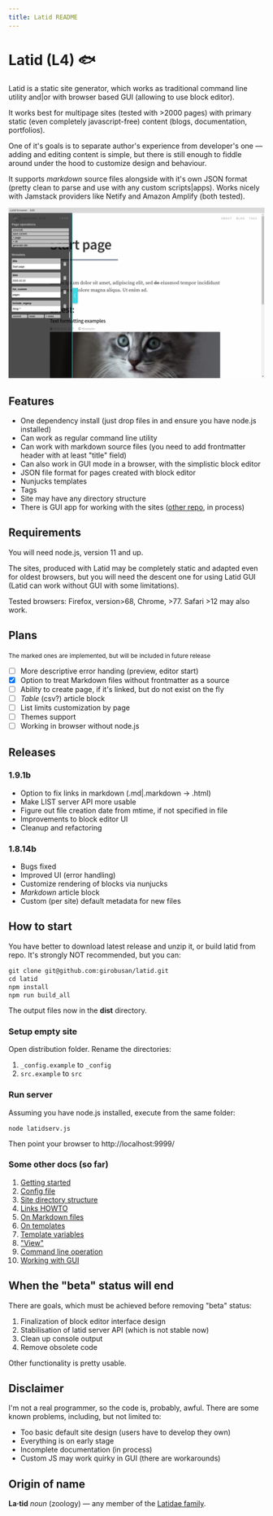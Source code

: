 ```yaml
---
title: Latid README
---
```

# Latid (L4) &#128031;

Latid is a static site generator, which works as traditional command line utility and|or with browser based GUI (allowing to use block editor). 

It works best for multipage sites (tested with >2000 pages) with primary static 
(even completely 
javascript-free) content (blogs, documentation, portfolios).

One of it's goals is to separate author's experience from developer's one — adding and editing content 
is simple, but there is still enough to fiddle around under the hood to
customize design and behaviour.

It supports _markdown_ source files alongside with it's own JSON format (pretty clean to parse and use with any custom scripts|apps). Works nicely with Jamstack providers like Netify and Amazon Amplify (both tested).

![screenshot](docs/pix/main_gui.png) 

## Features

- One dependency install (just drop files in and ensure you have node.js installed)
- Can work as regular command line utility
- Can work with markdown source files (you need to add frontmatter header with at least "title" field)
- Can also work in GUI mode in a browser, with the simplistic block editor
- JSON file format for pages created with block editor
- Nunjucks templates
- Tags 
- Site may have any directory structure 
- There is GUI app for working with the sites ([other repo](https://github.com/girobusan/latid-browser), in process)

## Requirements

You will need node.js, version 11 and up.

The sites, produced with Latid may be completely static and adapted even 
for oldest browsers, but you will need the descent one for using Latid GUI (Latid can 
  work without GUI with some limitations). 

Tested browsers: Firefox, version>68, Chrome, >77. Safari >12 may also work. 



## Plans 
<small>The marked ones are implemented, but will be included in future release</small>
- [ ] More descriptive error handing (preview, editor start)
- [X] Option to treat Markdown files without frontmatter as a source 
- [ ] Ability to create page, if it's linked, but do not exist on the fly
- [ ] _Table_ (csv?) article block
- [ ] List limits customization by page
- [ ] Themes support
- [ ] Working in browser without node.js

## Releases

### 1.9.1b

- Option to fix links in markdown (.md|.markdown -> .html)
- Make LIST server API more usable
- Figure out file creation date from mtime, if not specified in file
- Improvements to block editor UI
- Cleanup and refactoring

### 1.8.14b
- Bugs fixed
- Improved UI (error handling)
- Customize rendering of blocks via nunjucks
- _Markdown_ article block
- Custom (per site) default metadata for new files


## How to start 

You have better to download latest release and unzip it, or build latid from repo.
It's strongly NOT recommended, but you can:

    git clone git@github.com:girobusan/latid.git
    cd latid 
    npm install
    npm run build_all

The output files now in the **dist** directory.


### Setup empty site

Open distribution folder. Rename the directories:

1. `_config.example` to `_config`
2. `src.example` to `src`

### Run server

Assuming you have node.js installed, execute from the same folder:

    node latidserv.js

Then point your browser to http://localhost:9999/ 

### Some other docs (so far)

1. [Getting started](docs/en/gettingstarted.md)
2. [Config file](docs/en/settings_json.md)
2. [Site directory structure](docs/en/site_directory_structure.md)
2. [Links HOWTO](docs/en/links.md)
2. [On Markdown files](docs/en/markdown_src.md)
2. [On templates](docs/en/templates.md)
2. [Template variables](docs/en/template_vars.md)
2. ["View"](docs/en/view.md)
2. [Command line operation](docs/en/cli.md)
2. [Working with GUI](docs/en/gui.md)

## When the "beta" status will end

There are goals, which must be achieved before removing "beta" status:

1. Finalization of block editor interface design
2. Stabilisation of latid server API (which is not stable now)
3. Clean up console output
4. Remove obsolete code

Other functionality is pretty usable. 

## Disclaimer

I'm not a real programmer, so the code is, probably, awful. There are some known problems, including, but not limited to:

- Too basic default site design (users have to develop they own)
- Everything is on early stage
- Incomplete documentation (in process)
- Custom JS may work quirky in GUI (there are workarounds)

## Origin of name
**La·tid**  *noun* (zoology) — any member of the [Latidae family](https://en.wikipedia.org/wiki/Latidae).

